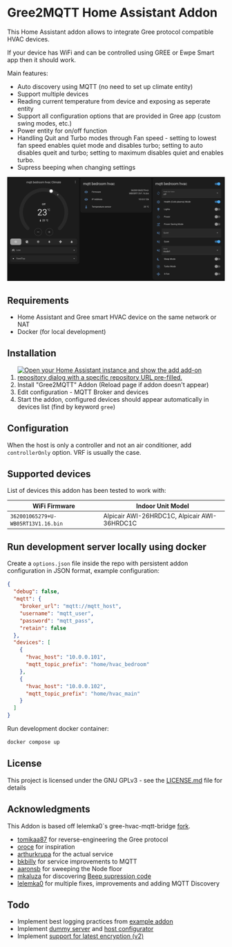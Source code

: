 # Gree2MQTT Home Assistant Addon

This Home Assistant addon allows to integrate Gree protocol compatible HVAC devices.

If your device has WiFi and can be controlled using GREE or Ewpe Smart app then it should work.

Main features:
- Auto discovery using MQTT (no need to set up climate entity)
- Support multiple devices
- Reading current temperature from device and exposing as seperate entity
- Support all configuration options that are provided in Gree app (custom swing modes, etc.)
- Power entity for on/off function
- Handling Quit and Turbo modes through Fan speed - setting to lowest fan speed enables quiet mode and disables turbo; setting to auto disables queit and turbo; setting to maximum disables quiet and enables turbo.
- Supress beeping when changing settings

![Screenshot](./assets/screenshot.png)

## Requirements

- Home Assistant and Gree smart HVAC device on the same network or NAT
- Docker (for local development)

## Installation

1. [![Open your Home Assistant instance and show the add add-on repository dialog with a specific repository URL pre-filled.](https://my.home-assistant.io/badges/supervisor_add_addon_repository.svg)](https://my.home-assistant.io/redirect/supervisor_add_addon_repository/?repository_url=https%3A%2F%2Fgithub.com%2Fguntiss%2Fgree2mqtt-ha-addon)
2. Install "Gree2MQTT" Addon (Reload page if addon doesn't appear)
3. Edit configuration - MQTT Broker and devices
4. Start the addon, configured devices should appear automatically in devices list (find by keyword `gree`)

## Configuration

When the host is only a controller and not an air conditioner, add `controllerOnly` option. VRF is usually the case.


## Supported devices

List of devices this addon has been tested to work with:

| WiFi Firmware                      | Indoor Unit Model                            |
|------------------------------------|----------------------------------------------|
| `362001065279+U-WB05RT13V1.16.bin` | Alpicair AWI-26HRDC1C, Alpicair AWI-36HRDC1C |


## Run development server locally using docker

Create a `options.json` file inside the repo with persistent addon configuration in JSON format, example configuration:
```json
{
  "debug": false,
  "mqtt": {
    "broker_url": "mqtt://mqtt_host",
    "username": "mqtt_user",
    "password": "mqtt_pass",
    "retain": false
  },
  "devices": [
    {
      "hvac_host": "10.0.0.101",
      "mqtt_topic_prefix": "home/hvac_bedroom"
    },
    {
      "hvac_host": "10.0.0.102",
      "mqtt_topic_prefix": "home/hvac_main"
    }
  ]
}
```

Run development docker container:

```sh
docker compose up
```

## License

This project is licensed under the GNU GPLv3 - see the [LICENSE.md](LICENSE.md) file for details

## Acknowledgments

This Addon is based off lelemka0`s gree-hvac-mqtt-bridge [fork](https://github.com/lelemka0/gree-hvac-mqtt-bridge/tree/177b51b36f574f82e3f43f3f6cecf0c684217c91).

- [tomikaa87](https://github.com/tomikaa87) for reverse-engineering the Gree protocol
- [oroce](https://github.com/oroce) for inspiration
- [arthurkrupa](https://https://github.com/arthurkrupa) for the actual service
- [bkbilly](https://github.com/bkbilly) for service improvements to MQTT
- [aaronsb](https://github.com/aaronsb) for sweeping the Node floor
- [mkaluza](https://github.com/mkaluza) for discovering [Beep supression code](https://github.com/maxim-smirnov/gree-wifimodule-firmware/issues/2#issuecomment-2232979090)
- [lelemka0](https://github.com/lelemka0) for multiple fixes, improvements and adding MQTT Discovery

## Todo
- Implement best logging practices from [example addon](https://github.com/hassio-addons/addon-example)
- Implement [dummy server](https://github.com/Hagakurje/GreeAC-DummyServer/blob/master/China%20Server%20Protokoll.txt) and [host configurator](https://github.com/Hagakurje/GreeAC-ConfigTool/blob/master/Program.cs)
- Implement [support for latest encryption (v2)](https://github.com/arthurkrupa/gree-hvac-mqtt-bridge/pull/90/files)
